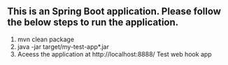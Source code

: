 ## This is an Spring Boot application. Please follow the below steps to run the application.

1. mvn clean package
2. java -jar target/my-test-app*.jar
3. Aceess the application at http://localhost:8888/
Test web hook app
